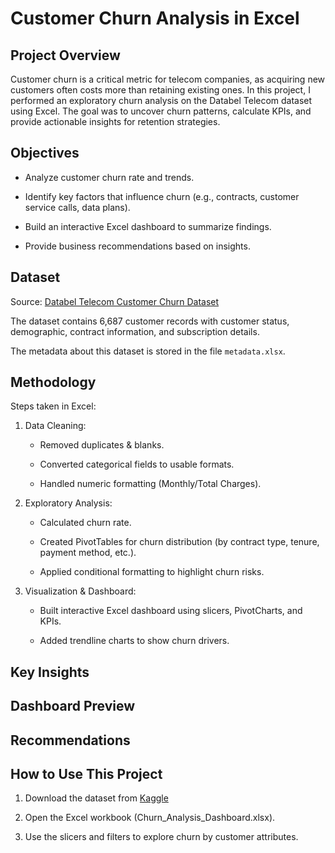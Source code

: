 # Customer Churn Analysis in Excel

## Project Overview

Customer churn is a critical metric for telecom companies, as acquiring new customers often costs more than retaining existing ones.
In this project, I performed an exploratory churn analysis on the Databel Telecom dataset using Excel. The goal was to uncover churn patterns, calculate KPIs, and provide actionable insights for retention strategies.

## Objectives

- Analyze customer churn rate and trends.

- Identify key factors that influence churn (e.g., contracts, customer service calls, data plans).

- Build an interactive Excel dashboard to summarize findings.

- Provide business recommendations based on insights.

## Dataset

Source: [Databel Telecom Customer Churn Dataset](https://www.kaggle.com/datasets/muftau/investigating-customer-churn)

The dataset contains 6,687 customer records with customer status, demographic, contract information, and subscription details.

The metadata about this dataset is stored in the file `metadata.xlsx`.

## Methodology

Steps taken in Excel:

1. Data Cleaning:

    - Removed duplicates & blanks.

    - Converted categorical fields to usable formats.

    - Handled numeric formatting (Monthly/Total Charges).

2. Exploratory Analysis:

    - Calculated churn rate.

    - Created PivotTables for churn distribution (by contract type, tenure, payment method, etc.).

    - Applied conditional formatting to highlight churn risks.

3. Visualization & Dashboard:

    - Built interactive Excel dashboard using slicers, PivotCharts, and KPIs.

    - Added trendline charts to show churn drivers.

## Key Insights

## Dashboard Preview

## Recommendations

## How to Use This Project

1. Download the dataset from [Kaggle](https://www.kaggle.com/datasets/muftau/investigating-customer-churn)

2. Open the Excel workbook (Churn_Analysis_Dashboard.xlsx).

3. Use the slicers and filters to explore churn by customer attributes.
